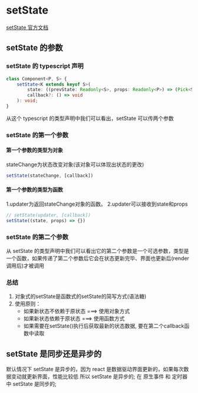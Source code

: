 # setState

[setState 官方文档](https://zh-hans.reactjs.org/docs/react-component.html#setstate)

## setState 的参数
### setState 的 typescript 声明

```typescript
class Component<P, S> {
    setState<K extends keyof S>(
        state: ((prevState: Readonly<S>, props: Readonly<P>) => (Pick<S, K> | S | null)) | (Pick<S, K> | S | null),
        callback?: () => void
    ): void;
}
```

从这个 typescript 的类型声明中我们可以看出，setState 可以传两个参数

### setState 的第一个参数

#### 第一个参数的类型为对象

stateChange为状态改变对象(该对象可以体现出状态的更改)

```typescript
setState(stateChange, [callback])
```

#### 第一个参数的类型为函数

1.updater为返回stateChange对象的函数。
2.updater可以接收到state和props

```typescript
// setState(updater, [callback])
setState((state, props) => {})
```
### setState 的第二个参数

从 setState 的类型声明中我们可以看出它的第二个参数是一个可选参数，类型是一个函数，如果传递了第二个参数后它会在状态更新完毕、界面也更新后(render调用后)才被调用

### 总结

1. 对象式的setState是函数式的setState的简写方式(语法糖)
2. 使用原则：
    * 如果新状态不依赖于原状态 ===> 使用对象方式
    * 如果新状态依赖于原状态 ===> 使用函数方式
    * 如果需要在setState()执行后获取最新的状态数据, 要在第二个callback函数中读取


## setState 是同步还是异步的

默认情况下 setState 是异步的，因为 react 是数据驱动界面更新的，如果每次数据变动就更新界面，性能比较低
所以 setState 是异步的;
在 原生事件 和 定时器 中 setState 是同步的;